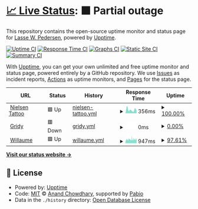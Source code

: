 # [📈 Live Status](https://lassewp.github.io/nielsen-upptime): <!--live status--> **🟧 Partial outage**

This repository contains the open-source uptime monitor and status page for [Lasse W. Pedersen](willaume.net), powered by [Upptime](https://github.com/upptime/upptime).

[![Uptime CI](https://github.com/lassewp/nielsen-upptime/workflows/Uptime%20CI/badge.svg)](https://github.com/lassewp/nielsen-upptime/actions?query=workflow%3A%22Uptime+CI%22)
[![Response Time CI](https://github.com/lassewp/nielsen-upptime/workflows/Response%20Time%20CI/badge.svg)](https://github.com/lassewp/nielsen-upptime/actions?query=workflow%3A%22Response+Time+CI%22)
[![Graphs CI](https://github.com/lassewp/nielsen-upptime/workflows/Graphs%20CI/badge.svg)](https://github.com/lassewp/nielsen-upptime/actions?query=workflow%3A%22Graphs+CI%22)
[![Static Site CI](https://github.com/lassewp/nielsen-upptime/workflows/Static%20Site%20CI/badge.svg)](https://github.com/lassewp/nielsen-upptime/actions?query=workflow%3A%22Static+Site+CI%22)
[![Summary CI](https://github.com/lassewp/nielsen-upptime/workflows/Summary%20CI/badge.svg)](https://github.com/lassewp/nielsen-upptime/actions?query=workflow%3A%22Summary+CI%22)

With [Upptime](https://upptime.js.org), you can get your own unlimited and free uptime monitor and status page, powered entirely by a GitHub repository. We use [Issues](https://github.com/lassewp/nielsen-upptime/issues) as incident reports, [Actions](https://github.com/lassewp/nielsen-upptime/actions) as uptime monitors, and [Pages](https://lassewp.github.io/nielsen-upptime) for the status page.

<!--start: status pages-->
<!-- This summary is generated by Upptime (https://github.com/upptime/upptime) -->
<!-- Do not edit this manually, your changes will be overwritten -->
<!-- prettier-ignore -->
| URL | Status | History | Response Time | Uptime |
| --- | ------ | ------- | ------------- | ------ |
| <img alt="" src="https://icons.duckduckgo.com/ip3/www.nielsentattoo.dk.ico" height="13"> [Nielsen Tattoo](https://www.nielsentattoo.dk) | 🟩 Up | [nielsen-tattoo.yml](https://github.com/lassewp/nielsen-upptime/commits/HEAD/history/nielsen-tattoo.yml) | <details><summary><img alt="Response time graph" src="./graphs/nielsen-tattoo/response-time-week.png" height="20"> 356ms</summary><br><a href="https://lassewp.github.io/nielsen-upptime/history/nielsen-tattoo"><img alt="Response time 368" src="https://img.shields.io/endpoint?url=https%3A%2F%2Fraw.githubusercontent.com%2Flassewp%2Fnielsen-upptime%2FHEAD%2Fapi%2Fnielsen-tattoo%2Fresponse-time.json"></a><br><a href="https://lassewp.github.io/nielsen-upptime/history/nielsen-tattoo"><img alt="24-hour response time 261" src="https://img.shields.io/endpoint?url=https%3A%2F%2Fraw.githubusercontent.com%2Flassewp%2Fnielsen-upptime%2FHEAD%2Fapi%2Fnielsen-tattoo%2Fresponse-time-day.json"></a><br><a href="https://lassewp.github.io/nielsen-upptime/history/nielsen-tattoo"><img alt="7-day response time 356" src="https://img.shields.io/endpoint?url=https%3A%2F%2Fraw.githubusercontent.com%2Flassewp%2Fnielsen-upptime%2FHEAD%2Fapi%2Fnielsen-tattoo%2Fresponse-time-week.json"></a><br><a href="https://lassewp.github.io/nielsen-upptime/history/nielsen-tattoo"><img alt="30-day response time 391" src="https://img.shields.io/endpoint?url=https%3A%2F%2Fraw.githubusercontent.com%2Flassewp%2Fnielsen-upptime%2FHEAD%2Fapi%2Fnielsen-tattoo%2Fresponse-time-month.json"></a><br><a href="https://lassewp.github.io/nielsen-upptime/history/nielsen-tattoo"><img alt="1-year response time 368" src="https://img.shields.io/endpoint?url=https%3A%2F%2Fraw.githubusercontent.com%2Flassewp%2Fnielsen-upptime%2FHEAD%2Fapi%2Fnielsen-tattoo%2Fresponse-time-year.json"></a></details> | <details><summary><a href="https://lassewp.github.io/nielsen-upptime/history/nielsen-tattoo">100.00%</a></summary><a href="https://lassewp.github.io/nielsen-upptime/history/nielsen-tattoo"><img alt="All-time uptime 99.94%" src="https://img.shields.io/endpoint?url=https%3A%2F%2Fraw.githubusercontent.com%2Flassewp%2Fnielsen-upptime%2FHEAD%2Fapi%2Fnielsen-tattoo%2Fuptime.json"></a><br><a href="https://lassewp.github.io/nielsen-upptime/history/nielsen-tattoo"><img alt="24-hour uptime 100.00%" src="https://img.shields.io/endpoint?url=https%3A%2F%2Fraw.githubusercontent.com%2Flassewp%2Fnielsen-upptime%2FHEAD%2Fapi%2Fnielsen-tattoo%2Fuptime-day.json"></a><br><a href="https://lassewp.github.io/nielsen-upptime/history/nielsen-tattoo"><img alt="7-day uptime 100.00%" src="https://img.shields.io/endpoint?url=https%3A%2F%2Fraw.githubusercontent.com%2Flassewp%2Fnielsen-upptime%2FHEAD%2Fapi%2Fnielsen-tattoo%2Fuptime-week.json"></a><br><a href="https://lassewp.github.io/nielsen-upptime/history/nielsen-tattoo"><img alt="30-day uptime 99.83%" src="https://img.shields.io/endpoint?url=https%3A%2F%2Fraw.githubusercontent.com%2Flassewp%2Fnielsen-upptime%2FHEAD%2Fapi%2Fnielsen-tattoo%2Fuptime-month.json"></a><br><a href="https://lassewp.github.io/nielsen-upptime/history/nielsen-tattoo"><img alt="1-year uptime 99.94%" src="https://img.shields.io/endpoint?url=https%3A%2F%2Fraw.githubusercontent.com%2Flassewp%2Fnielsen-upptime%2FHEAD%2Fapi%2Fnielsen-tattoo%2Fuptime-year.json"></a></details>
| <img alt="" src="https://icons.duckduckgo.com/ip3/www.gridy.dk.ico" height="13"> [Gridy](https://www.gridy.dk) | 🟥 Down | [gridy.yml](https://github.com/lassewp/nielsen-upptime/commits/HEAD/history/gridy.yml) | <details><summary><img alt="Response time graph" src="./graphs/gridy/response-time-week.png" height="20"> 0ms</summary><br><a href="https://lassewp.github.io/nielsen-upptime/history/gridy"><img alt="Response time 2244" src="https://img.shields.io/endpoint?url=https%3A%2F%2Fraw.githubusercontent.com%2Flassewp%2Fnielsen-upptime%2FHEAD%2Fapi%2Fgridy%2Fresponse-time.json"></a><br><a href="https://lassewp.github.io/nielsen-upptime/history/gridy"><img alt="24-hour response time 0" src="https://img.shields.io/endpoint?url=https%3A%2F%2Fraw.githubusercontent.com%2Flassewp%2Fnielsen-upptime%2FHEAD%2Fapi%2Fgridy%2Fresponse-time-day.json"></a><br><a href="https://lassewp.github.io/nielsen-upptime/history/gridy"><img alt="7-day response time 0" src="https://img.shields.io/endpoint?url=https%3A%2F%2Fraw.githubusercontent.com%2Flassewp%2Fnielsen-upptime%2FHEAD%2Fapi%2Fgridy%2Fresponse-time-week.json"></a><br><a href="https://lassewp.github.io/nielsen-upptime/history/gridy"><img alt="30-day response time 0" src="https://img.shields.io/endpoint?url=https%3A%2F%2Fraw.githubusercontent.com%2Flassewp%2Fnielsen-upptime%2FHEAD%2Fapi%2Fgridy%2Fresponse-time-month.json"></a><br><a href="https://lassewp.github.io/nielsen-upptime/history/gridy"><img alt="1-year response time 2244" src="https://img.shields.io/endpoint?url=https%3A%2F%2Fraw.githubusercontent.com%2Flassewp%2Fnielsen-upptime%2FHEAD%2Fapi%2Fgridy%2Fresponse-time-year.json"></a></details> | <details><summary><a href="https://lassewp.github.io/nielsen-upptime/history/gridy">0.00%</a></summary><a href="https://lassewp.github.io/nielsen-upptime/history/gridy"><img alt="All-time uptime 42.82%" src="https://img.shields.io/endpoint?url=https%3A%2F%2Fraw.githubusercontent.com%2Flassewp%2Fnielsen-upptime%2FHEAD%2Fapi%2Fgridy%2Fuptime.json"></a><br><a href="https://lassewp.github.io/nielsen-upptime/history/gridy"><img alt="24-hour uptime 0.00%" src="https://img.shields.io/endpoint?url=https%3A%2F%2Fraw.githubusercontent.com%2Flassewp%2Fnielsen-upptime%2FHEAD%2Fapi%2Fgridy%2Fuptime-day.json"></a><br><a href="https://lassewp.github.io/nielsen-upptime/history/gridy"><img alt="7-day uptime 0.00%" src="https://img.shields.io/endpoint?url=https%3A%2F%2Fraw.githubusercontent.com%2Flassewp%2Fnielsen-upptime%2FHEAD%2Fapi%2Fgridy%2Fuptime-week.json"></a><br><a href="https://lassewp.github.io/nielsen-upptime/history/gridy"><img alt="30-day uptime 0.00%" src="https://img.shields.io/endpoint?url=https%3A%2F%2Fraw.githubusercontent.com%2Flassewp%2Fnielsen-upptime%2FHEAD%2Fapi%2Fgridy%2Fuptime-month.json"></a><br><a href="https://lassewp.github.io/nielsen-upptime/history/gridy"><img alt="1-year uptime 42.82%" src="https://img.shields.io/endpoint?url=https%3A%2F%2Fraw.githubusercontent.com%2Flassewp%2Fnielsen-upptime%2FHEAD%2Fapi%2Fgridy%2Fuptime-year.json"></a></details>
| <img alt="" src="https://icons.duckduckgo.com/ip3/willaume.net.ico" height="13"> [Willaume](https://willaume.net) | 🟩 Up | [willaume.yml](https://github.com/lassewp/nielsen-upptime/commits/HEAD/history/willaume.yml) | <details><summary><img alt="Response time graph" src="./graphs/willaume/response-time-week.png" height="20"> 947ms</summary><br><a href="https://lassewp.github.io/nielsen-upptime/history/willaume"><img alt="Response time 870" src="https://img.shields.io/endpoint?url=https%3A%2F%2Fraw.githubusercontent.com%2Flassewp%2Fnielsen-upptime%2FHEAD%2Fapi%2Fwillaume%2Fresponse-time.json"></a><br><a href="https://lassewp.github.io/nielsen-upptime/history/willaume"><img alt="24-hour response time 868" src="https://img.shields.io/endpoint?url=https%3A%2F%2Fraw.githubusercontent.com%2Flassewp%2Fnielsen-upptime%2FHEAD%2Fapi%2Fwillaume%2Fresponse-time-day.json"></a><br><a href="https://lassewp.github.io/nielsen-upptime/history/willaume"><img alt="7-day response time 947" src="https://img.shields.io/endpoint?url=https%3A%2F%2Fraw.githubusercontent.com%2Flassewp%2Fnielsen-upptime%2FHEAD%2Fapi%2Fwillaume%2Fresponse-time-week.json"></a><br><a href="https://lassewp.github.io/nielsen-upptime/history/willaume"><img alt="30-day response time 911" src="https://img.shields.io/endpoint?url=https%3A%2F%2Fraw.githubusercontent.com%2Flassewp%2Fnielsen-upptime%2FHEAD%2Fapi%2Fwillaume%2Fresponse-time-month.json"></a><br><a href="https://lassewp.github.io/nielsen-upptime/history/willaume"><img alt="1-year response time 870" src="https://img.shields.io/endpoint?url=https%3A%2F%2Fraw.githubusercontent.com%2Flassewp%2Fnielsen-upptime%2FHEAD%2Fapi%2Fwillaume%2Fresponse-time-year.json"></a></details> | <details><summary><a href="https://lassewp.github.io/nielsen-upptime/history/willaume">97.61%</a></summary><a href="https://lassewp.github.io/nielsen-upptime/history/willaume"><img alt="All-time uptime 99.20%" src="https://img.shields.io/endpoint?url=https%3A%2F%2Fraw.githubusercontent.com%2Flassewp%2Fnielsen-upptime%2FHEAD%2Fapi%2Fwillaume%2Fuptime.json"></a><br><a href="https://lassewp.github.io/nielsen-upptime/history/willaume"><img alt="24-hour uptime 96.22%" src="https://img.shields.io/endpoint?url=https%3A%2F%2Fraw.githubusercontent.com%2Flassewp%2Fnielsen-upptime%2FHEAD%2Fapi%2Fwillaume%2Fuptime-day.json"></a><br><a href="https://lassewp.github.io/nielsen-upptime/history/willaume"><img alt="7-day uptime 97.61%" src="https://img.shields.io/endpoint?url=https%3A%2F%2Fraw.githubusercontent.com%2Flassewp%2Fnielsen-upptime%2FHEAD%2Fapi%2Fwillaume%2Fuptime-week.json"></a><br><a href="https://lassewp.github.io/nielsen-upptime/history/willaume"><img alt="30-day uptime 97.44%" src="https://img.shields.io/endpoint?url=https%3A%2F%2Fraw.githubusercontent.com%2Flassewp%2Fnielsen-upptime%2FHEAD%2Fapi%2Fwillaume%2Fuptime-month.json"></a><br><a href="https://lassewp.github.io/nielsen-upptime/history/willaume"><img alt="1-year uptime 99.20%" src="https://img.shields.io/endpoint?url=https%3A%2F%2Fraw.githubusercontent.com%2Flassewp%2Fnielsen-upptime%2FHEAD%2Fapi%2Fwillaume%2Fuptime-year.json"></a></details>

<!--end: status pages-->

[**Visit our status website →**](https://lassewp.github.io/nielsen-upptime)

## 📄 License

- Powered by: [Upptime](https://github.com/upptime/upptime)
- Code: [MIT](./LICENSE) © [Anand Chowdhary](https://anandchowdhary.com), supported by [Pabio](https://pabio.com)
- Data in the `./history` directory: [Open Database License](https://opendatacommons.org/licenses/odbl/1-0/)
